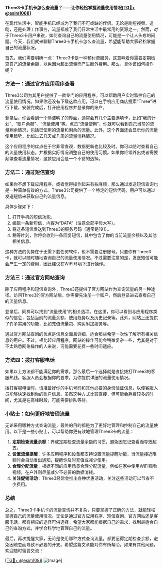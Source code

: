 **Three3卡手机卡怎么查流量？——让你轻松掌握流量使用情况[[TG💪+ @esim1088](https://t.me/s/esim1088)]**

在现代生活中，智能手机已经成为了我们不可或缺的伴侣。无论是刷短视频、追剧，还是处理工作事务，流量都成了我们日常生活中最常用的资源之一。然而，对于Three3卡用户来说，如何查询自己的流量使用情况，可能是一个让人头疼的问题。今天，我们就来聊聊Three3卡手机卡怎么查流量，希望能帮助大家轻松掌握自己的流量状况。

首先，我们需要明确一点：Three3卡是一种预付费服务，这意味着你需要定期检查自己的流量余额，以免因为超出流量而产生额外费用。那么，具体该如何操作呢？

### 方法一：通过官方应用程序查看

Three3公司为其用户提供了一款专门的应用程序，可以帮助用户实时监控自己的流量使用情况。如果你还没有下载这款应用，可以在手机应用商店搜索“Three”进行下载。安装完成后，打开应用程序并登录你的账户。

登录后，你会看到一个简洁明了的界面，通常会有几个主要选项卡，比如“我的计划”、“账户余额”、“流量使用”等。点击“流量使用”，你就可以看到自己当前的流量剩余情况，包括已使用的流量和剩余的流量。此外，这个界面还会显示你的流量使用趋势，比如过去几天或几周的流量消耗情况。

这个应用程序的优点在于它非常直观，数据更新也比较及时。你可以随时查看自己的流量使用状态，并根据实际情况调整自己的使用习惯。如果你经常外出或者需要频繁查看流量情况，这款应用会是一个不错的选择。

### 方法二：通过短信查询

如果你不想下载应用程序，或者觉得操作起来有些麻烦，那么通过发送短信查询也是一种简单有效的方式。Three3公司提供了一个特定的短信代码，用户可以通过发送短信来获取自己的流量信息。

具体步骤如下：
1. 打开手机的短信功能。
2. 编辑一条新短信，内容为“DATA”（注意全部字母大写）。
3. 将这条短信发送到Three3的服务号码（通常是191）。
4. 稍等片刻，你将会收到一条回复短信，其中包含了你的当前流量余额以及其他相关信息。

这种方法的优势在于无需下载任何软件，也不需要注册账号。只要你有Three3卡，就可以随时随地查询自己的流量使用情况。不过需要注意的是，发送短信可能会产生一定的费用，因此建议在WIFI环境下进行操作。

### 方法三：通过官方网站查询

除了应用程序和短信查询外，Three3还提供了官方网站作为查询流量的另一种途径。访问Three3的官方网站后，你需要先注册一个账户，然后登录进去查看自己的流量信息。

登录后，同样可以找到“流量使用”的相关选项。在这里，你可以看到与应用程序类似的信息，包括当前的流量余额、使用趋势以及历史记录等。此外，网站上还提供了许多实用的功能，比如充值流量包、购买附加服务等。

通过官方网站查询的优点是信息全面且详细，适合那些希望一次性了解所有相关信息的用户。不过，相比起应用程序，网站的操作可能会稍微复杂一些，尤其是对于不太熟悉网络操作的人来说，可能需要花费一些时间适应。

### 方法四：拨打客服电话

如果以上方法都不能满足你的需求，那么最后一个选择就是直接拨打Three3的客服热线。客服人员会根据你的要求，为你提供详细的流量使用情况。

拨打客服电话时，请准备好你的手机号码和其他必要的身份验证信息，以便客服人员能够快速找到你的账户信息。虽然这种方式比较直接，但可能会耗费较多的时间，尤其是在高峰时段，可能需要排队等待。

### 小贴士：如何更好地管理流量

无论采用哪种方式查询流量，最终的目的都是为了更好地管理和控制自己的流量使用。以下是一些小贴士，可以帮助你更有效地管理Three3卡的流量：

1. **定期检查流量余额**：养成定期检查流量余额的习惯，避免因忘记查看而导致超支。
2. **设置流量提醒**：许多应用程序和设备都支持设置流量提醒功能，当流量接近限额时会自动发出通知，提醒你及时充值或减少使用。
3. **合理分配流量**：根据不同的应用场景合理分配流量，例如在家中使用WIFI观看视频，在户外则尽量减少不必要的数据消耗。
4. **关注促销活动**：Three3经常会推出各种优惠活动，关注这些活动可以节省不少费用。

### 总结

总之，Three3卡手机卡的流量查询并不复杂，只要掌握了正确的方法，就能轻松掌握自己的流量使用情况。无论是通过官方应用程序、短信查询、官方网站还是客服电话，都有相应的途径可供选择。希望大家都能根据自己的需求，找到最适合自己的查询方式，并学会科学地管理自己的流量。

最后，再次提醒大家，无论是使用哪种方式查询流量，都要记得定期检查余额，避免因疏忽而导致不必要的开支。希望这篇文章能对你有所帮助，如果有其他问题，欢迎随时留言交流！

[[TG💪+ @esim1088](https://t.me/s/esim1088) ![Image](https://i.postimg.cc/4NQfJmqS/Snipaste-2025-05-13-00-14-12.png)]